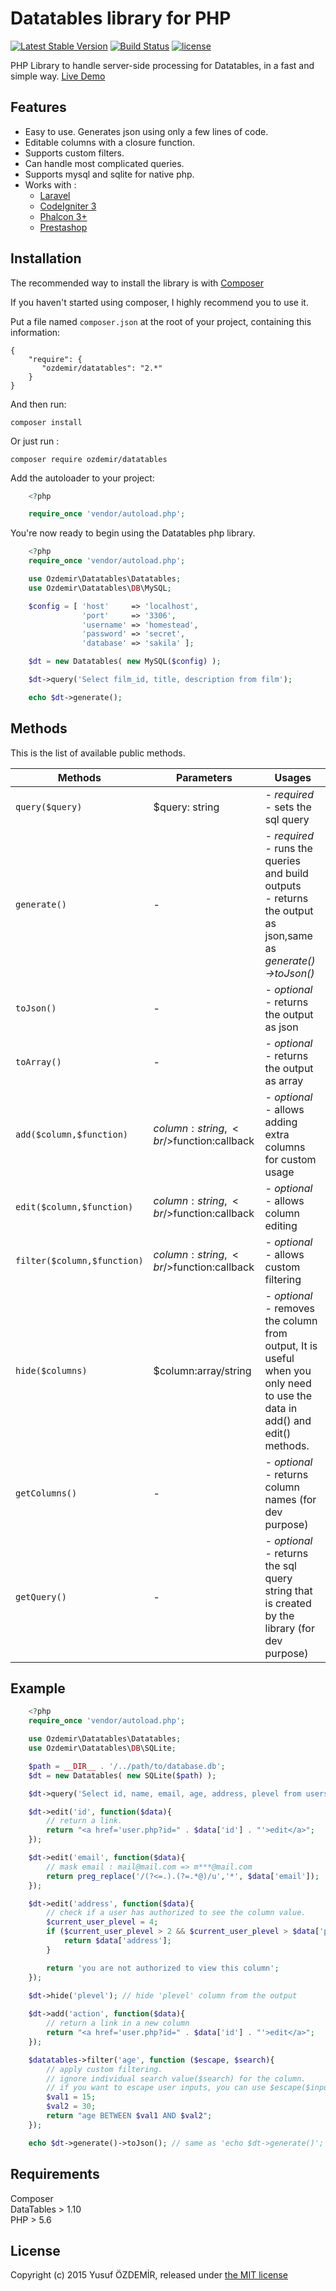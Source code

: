 # Datatables library for PHP
[![Latest Stable Version](https://poser.pugx.org/ozdemir/datatables/v/stable)](https://packagist.org/packages/ozdemir/datatables) [![Build Status](https://travis-ci.org/n1crack/datatables.svg?branch=master)](https://travis-ci.org/n1crack/datatables) [![license](https://img.shields.io/github/license/mashape/apistatus.svg)](https://github.com/n1crack/datatables/blob/master/LICENCE) 

PHP Library to handle server-side processing for Datatables, in a fast and simple way. [Live Demo](http://datatables.16mb.com/)

## Features  
* Easy to use. Generates json using only a few lines of code.
* Editable columns with a closure function.
* Supports custom filters.
* Can handle most complicated queries.
* Supports mysql and sqlite for native php.
* Works with :
    - [Laravel](https://github.com/n1crack/datatables-examples/blob/master/other_examples/laravel.php)
    - [CodeIgniter 3](https://github.com/n1crack/datatables-examples/blob/master/other_examples/codeigniter.php)
    - [Phalcon 3+](https://github.com/n1crack/datatables-examples/blob/master/other_examples/phalcon.php)
    - [Prestashop](https://github.com/n1crack/datatables-examples/blob/master/other_examples/prestashop.php)

## Installation

The recommended way to install the library is with [Composer](https://getcomposer.org/)

If you haven't started using composer, I highly recommend you to use it.

Put a file named `composer.json` at the root of your project, containing this information: 

    {
        "require": {
           "ozdemir/datatables": "2.*"
        }
    }

And then run: 

```
composer install
```

Or just run : 

```
composer require ozdemir/datatables
```

Add the autoloader to your project:

```php
    <?php

    require_once 'vendor/autoload.php';
```

You're now ready to begin using the Datatables php library.

```php
    <?php
    require_once 'vendor/autoload.php';

    use Ozdemir\Datatables\Datatables;
    use Ozdemir\Datatables\DB\MySQL;

    $config = [ 'host'     => 'localhost',
                'port'     => '3306',
                'username' => 'homestead',
                'password' => 'secret',
                'database' => 'sakila' ];

    $dt = new Datatables( new MySQL($config) );

    $dt->query('Select film_id, title, description from film');

    echo $dt->generate();
```

## Methods
This is the list of available public methods.

| Methods  | Parameters | Usages |
| ------------- | ------------- | ------------- |
| `query($query)`  | $query: string  | *- required*<br>- sets the sql query   |
| `generate()`  | -  | *- required*<br>- runs the queries and build outputs  <br/>- returns the output as json,same as *generate()->toJson()* |
| `toJson()`  | -  | *- optional*<br>- returns the output as json |
| `toArray()`  | -  | *- optional*<br>- returns the output as array |
| `add($column,$function)` | $column:string,<br/>$function:callback  |  *- optional*<br>- allows adding extra columns for custom usage| 
| `edit($column,$function)` | $column:string,<br/>$function:callback  | *- optional*<br> - allows column editing | 
| `filter($column,$function)` | $column:string,<br/>$function:callback  | *- optional*<br> - allows custom filtering| 
| `hide($columns)` | $column:array/string | *- optional*<br>- removes the column from output, It is useful when you only need to use the data in add() and edit() methods.| 
| `getColumns()` | - |  *- optional*<br>- returns column names (for dev purpose) | 
| `getQuery()` | - |  *- optional*<br>- returns the sql query string that is created by the library (for dev purpose)| 

## Example

```php
    <?php
    require_once 'vendor/autoload.php';

    use Ozdemir\Datatables\Datatables;
    use Ozdemir\Datatables\DB\SQLite;

    $path = __DIR__ . '/../path/to/database.db';
    $dt = new Datatables( new SQLite($path) );

    $dt->query('Select id, name, email, age, address, plevel from users');

    $dt->edit('id', function($data){
        // return a link.
        return "<a href='user.php?id=" . $data['id'] . "'>edit</a>";
    });

    $dt->edit('email', function($data){
        // mask email : mail@mail.com => m***@mail.com
        return preg_replace('/(?<=.).(?=.*@)/u','*', $data['email']);
    });

    $dt->edit('address', function($data){
        // check if a user has authorized to see the column value.
        $current_user_plevel = 4;
        if ($current_user_plevel > 2 && $current_user_plevel > $data['plevel']) {
            return $data['address'];
        }

        return 'you are not authorized to view this column';
    });
    
    $dt->hide('plevel'); // hide 'plevel' column from the output

    $dt->add('action', function($data){
        // return a link in a new column
        return "<a href='user.php?id=" . $data['id'] . "'>edit</a>";
    });

    $datatables->filter('age', function ($escape, $search){
        // apply custom filtering.
        // ignore individual search value($search) for the column.
        // if you want to escape user inputs, you can use $escape($input)
        $val1 = 15;
        $val2 = 30;
        return "age BETWEEN $val1 AND $val2";
    });

    echo $dt->generate()->toJson(); // same as 'echo $dt->generate()';
```

## Requirements
Composer  
DataTables > 1.10  
PHP > 5.6  

## License
Copyright (c) 2015 Yusuf ÖZDEMİR, released under [the MIT license](https://github.com/n1crack/Datatables/blob/master/LICENCE)
